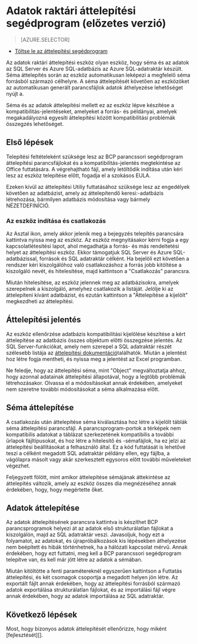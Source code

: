 <properties
   pageTitle="Áttelepítése: Adatok raktári áttelepítési segédprogram |} Microsoft Azure"
   description="SQL-adatraktár áttelepítése."
   services="sql-data-warehouse"
   documentationCenter="NA"
   authors="lodipalm"
   manager="barbkess"
   editor=""/>

<tags
   ms.service="sql-data-warehouse"
   ms.devlang="NA"
   ms.topic="article"
   ms.tgt_pltfrm="NA"
   ms.workload="data-services"
   ms.date="08/08/2016"
   ms.author="lodipalm;barbkess;sonyama"/>


# <a name="data-warehouse-migration-utility-preview"></a>Adatok raktári áttelepítési segédprogram (előzetes verzió)

> [AZURE.SELECTOR]
- [Töltse le az áttelepítési segédprogram][]

Az adatok raktári áttelepítési eszköz olyan eszköz, hogy séma és az adatok az SQL Server és Azure SQL-adatbázis az Azure SQL-adatraktár készült. Séma áttelepítés során az eszköz automatikusan leképezi a megfelelő séma forrásból származó célhelyre. A séma áttelepítését követően az eszközöket az automatikusan generált parancsfájlok adatok áthelyezése lehetőséget nyújt a.

Séma és az adatok áttelepítési mellett ez az eszköz lépve készítése a kompatibilitás-jelentéseket, amelyeket a forrás- és példányai, amelyek megakadályozná egyesíti áttelepítési között kompatibilitási problémák összegzés lehetőséget.

## <a name="get-started"></a>Első lépések
Telepítési feltételeként szüksége lesz az BCP parancssori segédprogram áttelepítési parancsfájlokat és a kompatibilitás-jelentés megtekintése az Office futtatására. A végrehajtható fájl, amely letöltődik indítása után kéri lesz az eszköz telepítése előtt, fogadja el a szokásos EULA.

Ezeken kívül az áttelepítési Utiliy futtatásához szüksége lesz az engedélyek követően az adatbázist, amely az áttelepítendő keresi:-adatbázis létrehozása, bármilyen adatbázis módosítása vagy bármely NÉZETDEFINÍCIÓ.

### <a name="launching-the-tool-and-connecting"></a>Az eszköz indítása és csatlakozás
Az Asztal ikon, amely akkor jelenik meg a bejegyzés telepítés parancsára kattintva nyissa meg az eszköz. Az eszköz megnyitásakor kérni fogja a egy kapcsolatlétesítési lapot, ahol megadhatja a forrás- és más rendeltetési helyet az áttelepítési eszköz. Ekkor támogatjuk SQL Server és Azure SQL-adatbázissal, források és SQL adatraktár célként. Ha bejelöli ezt követően a rendszer kéri kiszolgálóhoz való csatlakozáshoz a forrás jobb kitöltése a kiszolgáló nevét, és hitelesítése, majd kattintson a "Csatlakozás" parancsra.

Miután hitelesítése, az eszköz jelennek meg az adatbázisokra, amelyek szerepelnek a kiszolgáló, amelyhez csatlakozik a listáját. Jelölje ki az áttelepíteni kívánt adatbázist, és ezután kattintson a "Áttelepítése a kijelölt" megkezdheti az áttelepítési.

## <a name="migration-report"></a>Áttelepítési jelentés
Az eszköz ellenőrzése adatbázis kompatibilitási kijelölése készítése a kért áttelepítése az adatbázis összes objektum előtti összegzése jelentés. Az SQL Server-funkciókat, amely nem szerepel a SQL adatraktár részét szélesebb listája az [áttelepítési dokumentáció][]találhatók. Miután a jelentést hoz létre fogja mentheti, és nyissa meg a jelentést az Excel programban.

Ne feledje, hogy az áttelepítési séma, mint "Object" megváltoztatja ahhoz, hogy azonnal adatainak áttelepítési állapotával, hogy a legtöbb problémák létrehozásakor. Olvassa el a módosításokat annak érdekében, amelyeket nem szeretne további módosításokat a séma alkalmazása előtt.

## <a name="migrate-schema"></a>Séma áttelepítése

A csatlakozás után áttelepítése séma kiválasztása hoz létre a kijelölt táblák séma áttelepítési parancsfájl. A parancsprogram-portok a térképek nem kompatibilis adatokat a táblázat szerkezetének kompatibilis a további űrlapok fájltípusokat, és hoz létre a hitelesítő és -sémafájlok, ha ez jelzi az áttelepítési beállításokat a felhasználó által. Ez a kód futtatását is lehetővé teszi a célként megadott SQL adatraktár példány ellen, egy fájlba, a vágólapra másolt vagy akár szerkesztett egysoros előtt további műveleteket végezhet.  

Feljegyzett fölött, mint amikor áttelepítése sémájának áttekintése az áttelepítés változik, amely az eszköz összes dia megnézéséhez annak érdekében, hogy, hogy megértette őket.  

## <a name="migrate-data"></a>Adatok áttelepítése

Az adatok áttelepítésének parancsra kattintva is készíthet BCP parancsprogramok helyezi át az adatok első strukturálatlan fájlokat a kiszolgálón, majd az SQL adatraktár veszi. Javasoljuk, hogy ezt a folyamatot, az adatokat, és újrapróbálkozások kis lépésekben áthelyezése nem beépített és hibák történhetnek, ha a hálózati kapcsolat mérvű. Annak érdekében, hogy ezt futtatni, meg kell a BCP parancssori segédprogram telepítve van, és kell már jött létre az adatok a sémában.

Miután kitöltötte a fenti paramétereknél egyszerűen kattintson a Futtatás áttelepítési, és két csomagok csoportja a megadott helyen jön létre. Az exportált fájlt annak érdekében, hogy az áttelepítési forrásból származó adatok exportálása strukturálatlan fájlokat, és az importálási fájl végre annak érdekében, hogy az adatok importálása az SQL adatraktár.

## <a name="next-steps"></a>Következő lépések
Most, hogy bizonyos adatok áttelepítését ellenőrizze, hogy miként [fejlesztését][].

<!--Image references-->

<!--Article references-->
[áttelepítési dokumentáció]: sql-data-warehouse-overview-migrate.md
[kidolgozása]: sql-data-warehouse-overview-develop.md

<!--Other Web references--> 
[Töltse le az áttelepítési segédprogram]: https://migrhoststorage.blob.core.windows.net/sqldwsample/DataWarehouseMigrationUtility.zip
